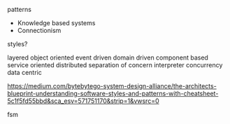 patterns

* Knowledge based systems
* Connectionism

styles?

layered
object oriented
event driven
domain driven
component based
service oriented
distributed
separation of concern
interpreter
concurrency
data centric

https://medium.com/bytebytego-system-design-alliance/the-architects-blueprint-understanding-software-styles-and-patterns-with-cheatsheet-5c1f5fd55bbd&sca_esv=571751170&strip=1&vwsrc=0

fsm

